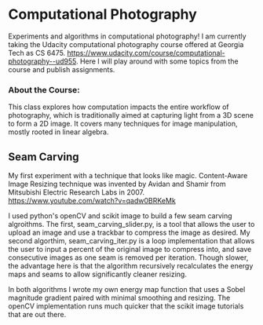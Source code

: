# Computational Photography

Experiments and algorithms in computational photography! I am currently taking the Udacity computational photography course offered at Georgia Tech as CS 6475. https://www.udacity.com/course/computational-photography--ud955. Here I will play around with some topics from the course and publish assignments. 

### About the Course: 

This class explores how computation impacts the entire workflow of photography, which is traditionally aimed at capturing light from a 3D scene to form a 2D image. It covers many techniques for image manipulation, mostly rooted in linear algebra. 

## Seam Carving 

My first experiment with a technique that looks like magic. Content-Aware Image Resizing technique was invented by Avidan and Shamir from Mitsubishi Electric Research Labs in 2007. https://www.youtube.com/watch?v=qadw0BRKeMk

I used python's openCV and scikit image to build a few seam carving algroithms. The first, seam_carving_slider.py, is a tool that allows the user to upload an image and use a trackbar to compress the image as desired. My second algorthim, seam_carving_iter.py is a loop implementation that allows the user to input a percent of the original image to compress into, and save consecutive images as one seam is removed per iteration. Though slower, the advantage here is that the algorithm recursively recalculates the energy maps and seams to allow significantly cleaner resizing. 

In both algorithms I wrote my own energy map function that uses a Sobel magnitude gradient paired with minimal smoothing and resizing. The openCV implementation runs much quicker that the scikit image tutorials that are out there. 

